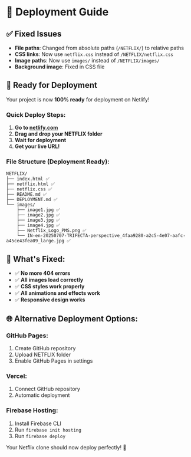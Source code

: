 # 🚀 Deployment Guide

## ✅ Fixed Issues
- **File paths**: Changed from absolute paths (`/NETFLIX/`) to relative paths
- **CSS links**: Now use `netflix.css` instead of `/NETFLIX/netflix.css`
- **Image paths**: Now use `images/` instead of `/NETFLIX/images/`
- **Background image**: Fixed in CSS file

## 🎯 Ready for Deployment

Your project is now **100% ready** for deployment on Netlify!

### Quick Deploy Steps:
1. **Go to [netlify.com](https://netlify.com)**
2. **Drag and drop your NETFLIX folder**
3. **Wait for deployment**
4. **Get your live URL!**

### File Structure (Deployment Ready):
```
NETFLIX/
├── index.html ✅
├── netflix.html ✅
├── netflix.css ✅
├── README.md ✅
├── DEPLOYMENT.md ✅
└── images/
    ├── image1.jpg ✅
    ├── image2.jpg ✅
    ├── image3.jpg ✅
    ├── image4.jpg ✅
    ├── Netflix_Logo_PMS.png ✅
    └── IN-en-20250707-TRIFECTA-perspective_4faa9280-a2c5-4e07-aafc-a45ce43fea09_large.jpg ✅
```

## 🎉 What's Fixed:
- ✅ **No more 404 errors**
- ✅ **All images load correctly**
- ✅ **CSS styles work properly**
- ✅ **All animations and effects work**
- ✅ **Responsive design works**

## 🌐 Alternative Deployment Options:

### GitHub Pages:
1. Create GitHub repository
2. Upload NETFLIX folder
3. Enable GitHub Pages in settings

### Vercel:
1. Connect GitHub repository
2. Automatic deployment

### Firebase Hosting:
1. Install Firebase CLI
2. Run `firebase init hosting`
3. Run `firebase deploy`

Your Netflix clone should now deploy perfectly! 🚀 